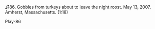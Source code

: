♫86. Gobbles from turkeys about to leave the night roost. May 13, 2007.
Amherst, Massachusetts. (1:18)

Play-86
